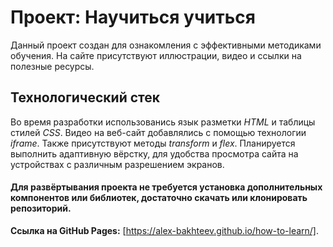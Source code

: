 # Проект: Научиться учиться

Данный проект создан для ознакомления с эффективными методиками обучения. На сайте присутствуют иллюстрации, видео и ссылки на полезные ресурсы.

## Технологический стек
Во время разработки использованись язык разметки *HTML* и таблицы стилей *CSS*.
Видео на веб-сайт добавлялись с помощью технологии *iframe*.
Также присутствуют методы *transform* и *flex*.
Планируется выполнить адаптивную вёрстку, для удобства просмотра сайта на устройствах с различным разрешением экранов.

#### Для развёртывания проекта не требуется установка дополнительных компонентов или библиотек, достаточно скачать или клонировать репозиторий.


**Ссылка на GitHub Pages:** [https://alex-bakhteev.github.io/how-to-learn/].
